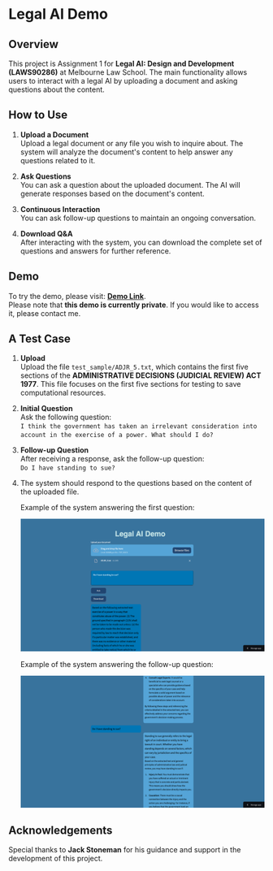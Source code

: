 # Legal AI Demo

## Overview  
This project is Assignment 1 for **Legal AI: Design and Development (LAWS90286)** at Melbourne Law School. The main functionality allows users to interact with a legal AI by uploading a document and asking questions about the content.

## How to Use

1. **Upload a Document**  
   Upload a legal document or any file you wish to inquire about. The system will analyze the document's content to help answer any questions related to it.

2. **Ask Questions**  
   You can ask a question about the uploaded document. The AI will generate responses based on the document's content.

3. **Continuous Interaction**  
   You can ask follow-up questions to maintain an ongoing conversation.

4. **Download Q&A**  
   After interacting with the system, you can download the complete set of questions and answers for further reference.

## Demo  
To try the demo, please visit: **[Demo Link](https://bibzbdzhj7eurppcmlfchr.streamlit.app/)**.  
Please note that **this demo is currently private**. If you would like to access it, please contact me.

## A Test Case

1. **Upload**  
   Upload the file `test_sample/ADJR_5.txt`, which contains the first five sections of the **ADMINISTRATIVE DECISIONS (JUDICIAL REVIEW) ACT 1977**. This file focuses on the first five sections for testing to save computational resources.

2. **Initial Question**  
   Ask the following question:  
   `I think the government has taken an irrelevant consideration into account in the exercise of a power. What should I do?`

3. **Follow-up Question**  
   After receiving a response, ask the follow-up question:  
   `Do I have standing to sue?`

4. The system should respond to the questions based on the content of the uploaded file.

   Example of the system answering the first question:

   ![First question response](test_sample/test_1.png)

   Example of the system answering the follow-up question:

   ![Follow-up question response](test_sample/test_2.png)


## Acknowledgements
Special thanks to **Jack Stoneman** for his guidance and support in the development of this project.
